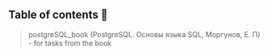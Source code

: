 ## Table of contents 📓

> postgreSQL_book (PostgreSQL. Основы языка SQL, Моргунов, Е. П) - for tasks from the book